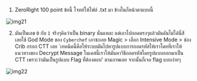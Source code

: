 1. ZeroRight 100 point ข้อนี้ โจทย์ให้ไฟล์ .txt มา ข้างในก็หน้าตาแบบนี้

![img21](1.png?raw=true)

2. มันเป็นเลข `0` กับ `1` จริงๆคิดว่าเป็น binary นั่นแหละ แต่เอาไปถอดตรงๆแล้วมันดันไม่ได้นี่สิ เลยใช้ God Mode ของ `Cyberchef` เอาซะเลย
   Magic > เลือก Intensive Mode > ช่อง Crib กรอก CTT เลย `เทคนิคนี้คือให้ระบบมันไปหารูปแบบการถอดรหัสให้เราโดยที่เราให้แนวทางของ Decrypt Message ในเคสนี้เราให้มันหาวิธีถอดรหัสโดยรูปแบบออกมาเป็น CTT เพราะว่ามันเป็นรูปแบบ Flag ที่ต้องตอบ'
   ตามภาพเลย จากนั้นก็เจอ flag แบบง่ายๆ
   
![img22](1.png?raw=true)
